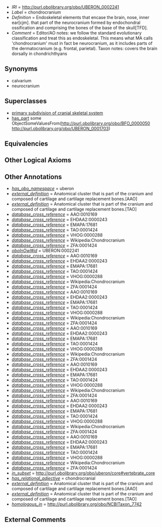  * *IRI* = http://purl.obolibrary.org/obo/UBERON_0002241
 * *Label* = chondrocranium
 * *Definition* = Endoskeletal elements that encase the brain, nose, inner ear[cjm]. that part of the neurocranium formed by endochondral ossification and comprising the bones of the base of the skull[TFD].
 * *Comment* = Editor/AO notes: we follow the standard evolutionary classification and treat this as endoskeletal. This means what MA calls 'chondrocranium' must in fact be neurocranium, as it includes parts of the dermatocranium (e.g. frontal, parietal). Taxon notes: covers the brain dorsally in chondrichthyans

## Synonyms

 * calvarium
 * neurocranium

## Superclasses

 * [primary subdivision of cranial skeletal system](../../UBERON/59/UBERON_0011159.md)
 * [has_part](../../BFO/51/BFO_0000051.md) some ObjectSomeValuesFrom(<http://purl.obolibrary.org/obo/BFO_0000050> <http://purl.obolibrary.org/obo/UBERON_0001703>)

## Equivalencies


## Other Logical Axioms


## Other Annotations

 * *[has_obo_namespace](../../ce/oboInOwl#hasOBONamespace.md)* = uberon
 * *[external_definition](../../UBPROP/01/UBPROP_0000001.md)* = Anatomical cluster that is part of the cranium and composed of cartilage and cartilage replacement bones.[AAO]
 * *[external_definition](../../UBPROP/01/UBPROP_0000001.md)* = Anatomical cluster that is part of the cranium and composed of cartilage and cartilage replacement bones.[TAO]
 * *[database_cross_reference](../../ef/oboInOwl#hasDbXref.md)* = AAO:0010169
 * *[database_cross_reference](../../ef/oboInOwl#hasDbXref.md)* = EHDAA2:0000243
 * *[database_cross_reference](../../ef/oboInOwl#hasDbXref.md)* = EMAPA:17681
 * *[database_cross_reference](../../ef/oboInOwl#hasDbXref.md)* = TAO:0001424
 * *[database_cross_reference](../../ef/oboInOwl#hasDbXref.md)* = VHOG:0000288
 * *[database_cross_reference](../../ef/oboInOwl#hasDbXref.md)* = Wikipedia:Chondrocranium
 * *[database_cross_reference](../../ef/oboInOwl#hasDbXref.md)* = ZFA:0001424
 * *[oboInOwl#id](../../id/oboInOwl#id.md)* = UBERON:0002241
 * *[database_cross_reference](../../ef/oboInOwl#hasDbXref.md)* = AAO:0010169
 * *[database_cross_reference](../../ef/oboInOwl#hasDbXref.md)* = EHDAA2:0000243
 * *[database_cross_reference](../../ef/oboInOwl#hasDbXref.md)* = EMAPA:17681
 * *[database_cross_reference](../../ef/oboInOwl#hasDbXref.md)* = TAO:0001424
 * *[database_cross_reference](../../ef/oboInOwl#hasDbXref.md)* = VHOG:0000288
 * *[database_cross_reference](../../ef/oboInOwl#hasDbXref.md)* = Wikipedia:Chondrocranium
 * *[database_cross_reference](../../ef/oboInOwl#hasDbXref.md)* = ZFA:0001424
 * *[database_cross_reference](../../ef/oboInOwl#hasDbXref.md)* = AAO:0010169
 * *[database_cross_reference](../../ef/oboInOwl#hasDbXref.md)* = EHDAA2:0000243
 * *[database_cross_reference](../../ef/oboInOwl#hasDbXref.md)* = EMAPA:17681
 * *[database_cross_reference](../../ef/oboInOwl#hasDbXref.md)* = TAO:0001424
 * *[database_cross_reference](../../ef/oboInOwl#hasDbXref.md)* = VHOG:0000288
 * *[database_cross_reference](../../ef/oboInOwl#hasDbXref.md)* = Wikipedia:Chondrocranium
 * *[database_cross_reference](../../ef/oboInOwl#hasDbXref.md)* = ZFA:0001424
 * *[database_cross_reference](../../ef/oboInOwl#hasDbXref.md)* = AAO:0010169
 * *[database_cross_reference](../../ef/oboInOwl#hasDbXref.md)* = EHDAA2:0000243
 * *[database_cross_reference](../../ef/oboInOwl#hasDbXref.md)* = EMAPA:17681
 * *[database_cross_reference](../../ef/oboInOwl#hasDbXref.md)* = TAO:0001424
 * *[database_cross_reference](../../ef/oboInOwl#hasDbXref.md)* = VHOG:0000288
 * *[database_cross_reference](../../ef/oboInOwl#hasDbXref.md)* = Wikipedia:Chondrocranium
 * *[database_cross_reference](../../ef/oboInOwl#hasDbXref.md)* = ZFA:0001424
 * *[database_cross_reference](../../ef/oboInOwl#hasDbXref.md)* = AAO:0010169
 * *[database_cross_reference](../../ef/oboInOwl#hasDbXref.md)* = EHDAA2:0000243
 * *[database_cross_reference](../../ef/oboInOwl#hasDbXref.md)* = EMAPA:17681
 * *[database_cross_reference](../../ef/oboInOwl#hasDbXref.md)* = TAO:0001424
 * *[database_cross_reference](../../ef/oboInOwl#hasDbXref.md)* = VHOG:0000288
 * *[database_cross_reference](../../ef/oboInOwl#hasDbXref.md)* = Wikipedia:Chondrocranium
 * *[database_cross_reference](../../ef/oboInOwl#hasDbXref.md)* = ZFA:0001424
 * *[database_cross_reference](../../ef/oboInOwl#hasDbXref.md)* = AAO:0010169
 * *[database_cross_reference](../../ef/oboInOwl#hasDbXref.md)* = EHDAA2:0000243
 * *[database_cross_reference](../../ef/oboInOwl#hasDbXref.md)* = EMAPA:17681
 * *[database_cross_reference](../../ef/oboInOwl#hasDbXref.md)* = TAO:0001424
 * *[database_cross_reference](../../ef/oboInOwl#hasDbXref.md)* = VHOG:0000288
 * *[database_cross_reference](../../ef/oboInOwl#hasDbXref.md)* = Wikipedia:Chondrocranium
 * *[database_cross_reference](../../ef/oboInOwl#hasDbXref.md)* = ZFA:0001424
 * *[database_cross_reference](../../ef/oboInOwl#hasDbXref.md)* = AAO:0010169
 * *[database_cross_reference](../../ef/oboInOwl#hasDbXref.md)* = EHDAA2:0000243
 * *[database_cross_reference](../../ef/oboInOwl#hasDbXref.md)* = EMAPA:17681
 * *[database_cross_reference](../../ef/oboInOwl#hasDbXref.md)* = TAO:0001424
 * *[database_cross_reference](../../ef/oboInOwl#hasDbXref.md)* = VHOG:0000288
 * *[database_cross_reference](../../ef/oboInOwl#hasDbXref.md)* = Wikipedia:Chondrocranium
 * *[database_cross_reference](../../ef/oboInOwl#hasDbXref.md)* = ZFA:0001424
 * *[in_subset](../../et/oboInOwl#inSubset.md)* = http://purl.obolibrary.org/obo/uberon/core#vertebrate_core
 * *[has_relational_adjective](../../UBPROP/07/UBPROP_0000007.md)* = chondrocranial
 * *[external_definition](../../UBPROP/01/UBPROP_0000001.md)* = Anatomical cluster that is part of the cranium and composed of cartilage and cartilage replacement bones.[AAO]
 * *[external_definition](../../UBPROP/01/UBPROP_0000001.md)* = Anatomical cluster that is part of the cranium and composed of cartilage and cartilage replacement bones.[TAO]
 * *[homologous_in](../../core#homologous/in/core#homologous_in.md)* = http://purl.obolibrary.org/obo/NCBITaxon_7742

## External Comments

